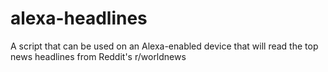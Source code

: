 # alexa-headlines
A script that can be used on an Alexa-enabled device that will read the top news headlines from Reddit's r/worldnews
